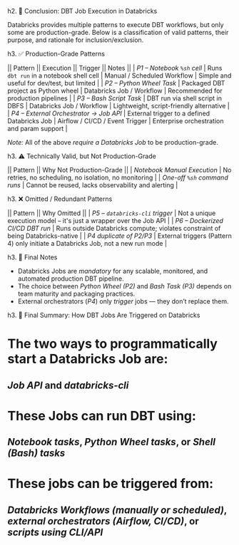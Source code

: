 h2. 🧾 Conclusion: DBT Job Execution in Databricks

Databricks provides multiple patterns to execute DBT workflows, but only some are production-grade. Below is a classification of valid patterns, their purpose, and rationale for inclusion/exclusion.

h3. ✅ Production-Grade Patterns

|| Pattern || Execution || Trigger || Notes ||
| *P1 – Notebook `%sh` cell* | Runs `dbt run` in a notebook shell cell | Manual / Scheduled Workflow | Simple and useful for dev/test, but limited |
| *P2 – Python Wheel Task*   | Packaged DBT project as Python wheel    | Databricks Job / Workflow    | Recommended for production pipelines       |
| *P3 – Bash Script Task*    | DBT run via shell script in DBFS        | Databricks Job / Workflow    | Lightweight, script-friendly alternative   |
| *P4 – External Orchestrator → Job API* | External trigger to a defined Databricks Job | Airflow / CI/CD / Event Trigger | Enterprise orchestration and param support |

*Note:* All of the above *require a Databricks Job* to be production-grade.

h3. ⚠️ Technically Valid, but Not Production-Grade

|| Pattern || Why Not Production-Grade ||
| *Notebook Manual Execution* | No retries, no scheduling, no isolation, no monitoring |
| *One-off `%sh` command runs* | Cannot be reused, lacks observability and alerting |

h3. ❌ Omitted / Redundant Patterns

|| Pattern || Why Omitted ||
| *P5 – `databricks-cli` trigger* | Not a unique execution model – it's just a wrapper over the Job API |
| *P6 – Dockerized CI/CD DBT run* | Runs outside Databricks compute; violates constraint of being Databricks-native |
| *P4 duplicate of P2/P3* | External triggers (Pattern 4) only initiate a Databricks Job, not a new run mode |

h3. 🧠 Final Notes

* Databricks Jobs are *mandatory* for any scalable, monitored, and automated production DBT pipeline.
* The choice between *Python Wheel (P2)* and *Bash Task (P3)* depends on team maturity and packaging practices.
* External orchestrators (*P4*) only *trigger* jobs — they don’t replace them.

h3. 🔁 Final Summary: How DBT Jobs Are Triggered on Databricks

# The two ways to programmatically start a Databricks Job are:
## *Job API* and *databricks-cli*

# These Jobs can run DBT using:
## *Notebook tasks*, *Python Wheel tasks*, or *Shell (Bash) tasks*

# These jobs can be triggered from:
## *Databricks Workflows (manually or scheduled)*, *external orchestrators (Airflow, CI/CD)*, or *scripts using CLI/API*
